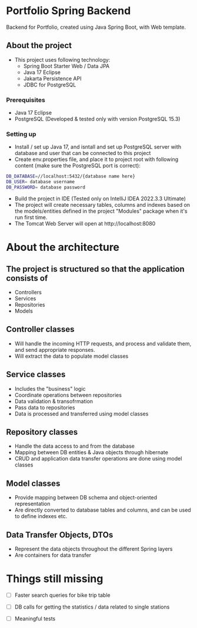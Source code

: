 # Portfolio Spring Backend
Backend for Portfolio, created using Java Spring Boot, with Web template.

## About the project 
- This project uses following technology:
   - Spring Boot Starter Web / Data JPA
   - Java 17 Eclipse
   - Jakarta Persistence API
   - JDBC for PostgreSQL

### Prerequisites

* Java 17 Eclipse
* PostgreSQL (Developed & tested only with version PostgreSQL 15.3)

### Setting up

* Install / set up Java 17, and isntall and set up PostgreSQL server with database and user that can be connected to this project
* Create env.properties file, and place it to project root with following content (make sure the PostgreSQL port is correct):
 ```sh
DB_DATABASE=//localhost:5432/{database name here}
DB_USER= database username
DB_PASSWORD= database password
 ```
* Build the project in IDE (Tested only on IntelliJ IDEA 2022.3.3 Ultimate)
* The project will create necessary tables, columns and indexes based on the models/entities defined in the project "Modules" package when it's run first time.
* The Tomcat Web Server will open at http://localhost:8080



# About the architecture

## The project is structured so that the application consists of
- Controllers
- Services
- Repositories
- Models

## Controller classes 
- Will handle the incoming HTTP requests, and process and validate them, and send appropriate responses.
- Will extract the data to populate model classes

## Service classes
- Includes the "business" logic
- Coordinate operations between repositories
- Data validation & transofrmation
- Pass data to repositories 
- Data is processed and transferred using model classes

## Repository classes
- Handle the data access to and from the database
- Mapping between DB entities & Java objects through hibernate
- CRUD and application data transfer operations are done using model classes

## Model classes
- Provide mapping between DB schema and object-oriented representation
- Are directly converted to database tables and columns, and can be used to define indexes etc.

## Data Transfer Objects, DTOs
- Represent the data objects throughout the different Spring layers
- Are containers for data transfer

# Things still missing
- [ ] Faster search queries for bike trip table
- [ ] DB calls for getting the statistics / data related to single stations
- [ ] Meaningful tests

